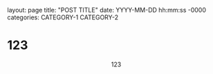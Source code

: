 layout: page
title: "POST TITLE"
date: YYYY-MM-DD hh:mm:ss -0000
categories: CATEGORY-1 CATEGORY-2

# 123

$$
123
$$

